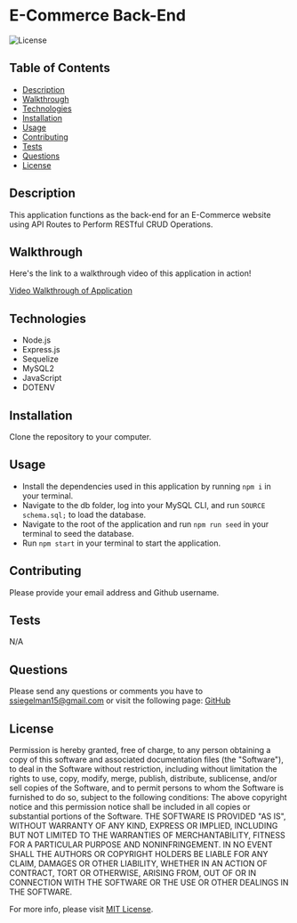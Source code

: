 # E-Commerce Back-End

![License](https://img.shields.io/badge/License-MIT-yellow.svg)

  ## Table of Contents
- [Description](#description)
- [Walkthrough](#walkthrough)
- [Technologies](#technologies)
- [Installation](#installation)
- [Usage](#usage)
- [Contributing](#contributing)
- [Tests](#tests)
- [Questions](#questions)
- [License](#license)

## Description

This application functions as the back-end for an E-Commerce website using API Routes to Perform RESTful CRUD Operations.

## Walkthrough

Here's the link to a walkthrough video of this application in action!

[Video Walkthrough of Application](https://drive.google.com/file/d/1o-HtP9r_an2_pn8kOWChrBlZVIZ5-Dxu/view?usp=sharing)

## Technologies
- Node.js
- Express.js
- Sequelize
- MySQL2
- JavaScript
- DOTENV
 
## Installation

Clone the repository to your computer.

## Usage

- Install the dependencies used in this application by running ```npm i``` in your terminal.
- Navigate to the db folder, log into your MySQL CLI, and run ```SOURCE schema.sql;``` to load the database.
- Navigate to the root of the application and run ```npm run seed``` in your terminal to seed the database.
- Run ```npm start``` in your terminal to start the application.


## Contributing

Please provide your email address and Github username.

## Tests

N/A

## Questions

Please send any questions or comments you have to ssiegelman15@gmail.com or visit the following page: [GitHub](https://github.com/ssiegelman15)

## License

Permission is hereby granted, free of charge, to any person obtaining a copy of this software and associated documentation files (the "Software"), to deal in the Software without restriction, including without limitation the rights to use, copy, modify, merge, publish, distribute, sublicense, and/or sell copies of the Software, and to permit persons to whom the Software is furnished to do so, subject to the following conditions: 
The above copyright notice and this permission notice shall be included in all copies or substantial portions of the Software. 
THE SOFTWARE IS PROVIDED "AS IS", WITHOUT WARRANTY OF ANY KIND, EXPRESS OR IMPLIED, INCLUDING BUT NOT LIMITED TO THE WARRANTIES OF MERCHANTABILITY, FITNESS FOR A PARTICULAR PURPOSE AND NONINFRINGEMENT. 
IN NO EVENT SHALL THE AUTHORS OR COPYRIGHT HOLDERS BE LIABLE FOR ANY CLAIM, DAMAGES OR OTHER LIABILITY, WHETHER IN AN ACTION OF CONTRACT, TORT OR OTHERWISE, ARISING FROM, OUT OF OR IN CONNECTION WITH THE SOFTWARE OR THE USE OR OTHER DEALINGS IN THE SOFTWARE. 


For more info, please visit [MIT License](https://choosealicense.com/licenses/mit/).
